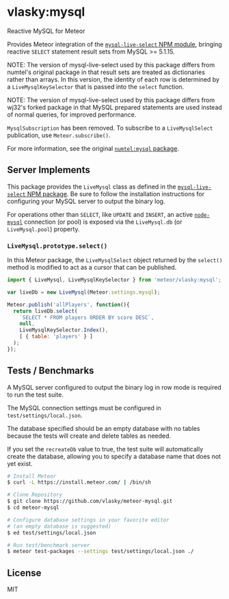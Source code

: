 # vlasky:mysql
Reactive MySQL for Meteor

Provides Meteor integration of the [`mysql-live-select` NPM module](https://github.com/vlasky/mysql-live-select), bringing reactive `SELECT` statement result sets from MySQL >= 5.1.15.

NOTE: The version of mysql-live-select used by this package differs from numtel's original package in that result sets are treated as dictionaries rather than arrays. In this version, the identity of each row is determined by a `LiveMysqlKeySelector` that is passed into the `select` function.

NOTE: The version of mysql-live-select used by this package differs from wj32's forked package in that MySQL prepared statements are used instead of normal queries, for improved performance.

`MysqlSubscription` has been removed. To subscribe to a `LiveMysqlSelect` publication, use `Meteor.subscribe()`.

For more information, see the original [`numtel:mysql` package](https://github.com/numtel/meteor-mysql).

## Server Implements

This package provides the `LiveMysql` class as defined in the [`mysql-live-select` NPM package](https://github.com/vlasky/mysql-live-select). Be sure to follow the installation instructions for configuring your MySQL server to output the binary log.

For operations other than `SELECT`, like `UPDATE` and `INSERT`, an active [`node-mysql`](https://github.com/felixge/node-mysql) connection (or pool) is exposed via the `LiveMysql.db` (or `LiveMysql.pool`) property.

### `LiveMysql.prototype.select()`

In this Meteor package, the `LiveMysqlSelect` object returned by the `select()` method is modified to act as a cursor that can be published.

```javascript
import { LiveMysql, LiveMysqlKeySelector } from 'meteor/vlasky:mysql';

var liveDb = new LiveMysql(Meteor.settings.mysql);

Meteor.publish('allPlayers', function(){
  return liveDb.select(
    `SELECT * FROM players ORDER BY score DESC`,
    null,
    LiveMysqlKeySelector.Index(),
    [ { table: 'players' } ]
  );
});
```

## Tests / Benchmarks

A MySQL server configured to output the binary log in row mode is required to run the test suite.

The MySQL connection settings must be configured in `test/settings/local.json`.

The database specified should be an empty database with no tables because the tests will create and delete tables as needed.

If you set the `recreateDb` value to true, the test suite will automatically create the database, allowing you to specify a database name that does not yet exist.

```bash
# Install Meteor
$ curl -L https://install.meteor.com/ | /bin/sh

# Clone Repository
$ git clone https://github.com/vlasky/meteor-mysql.git
$ cd meteor-mysql

# Configure database settings in your favorite editor
# (an empty database is suggested)
$ ed test/settings/local.json

# Run test/benchmark server
$ meteor test-packages --settings test/settings/local.json ./

```

## License

MIT
